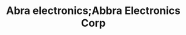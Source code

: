 ---
title: "Abra electronics;Abbra Electronics Corp"
url: /montreal/abra-electronics-abbra-electronics-corp/
shop: electronics
---